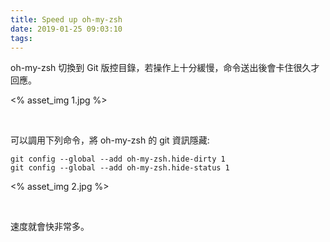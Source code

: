 ```yaml
---
title: Speed up oh-my-zsh
date: 2019-01-25 09:03:10
tags:
---
```


oh-my-zsh 切換到 Git 版控目錄，若操作上十分緩慢，命令送出後會卡住很久才回應。

<!-- More -->

<% asset_img 1.jpg %>

</br>


可以調用下列命令，將 oh-my-zsh 的 git 資訊隱藏:

    git config --global --add oh-my-zsh.hide-dirty 1
    git config --global --add oh-my-zsh.hide-status 1

<% asset_img 2.jpg %>

</br>


速度就會快非常多。
